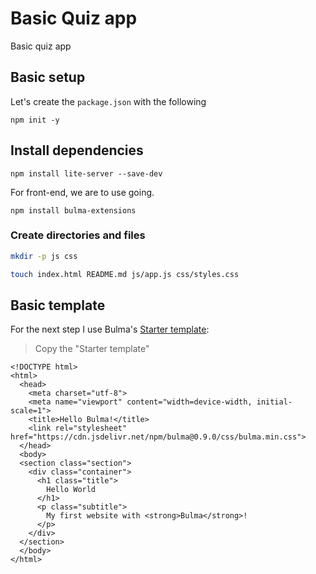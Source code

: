 # Basic Quiz app

Basic quiz app

## Basic setup

Let's create the `package.json` with the following


```
npm init -y
```


## Install dependencies

```
npm install lite-server --save-dev
```
For front-end, we are to use going. 

``` 
npm install bulma-extensions
```

### Create directories and files

```bash
mkdir -p js css
```

```bash
touch index.html README.md js/app.js css/styles.css
```

## Basic template

For the next step I use Bulma's [Starter template](https://bulma.io/documentation/overview/start/): 

> Copy the "Starter template"

```htmlmixed
<!DOCTYPE html>
<html>
  <head>
    <meta charset="utf-8">
    <meta name="viewport" content="width=device-width, initial-scale=1">
    <title>Hello Bulma!</title>
    <link rel="stylesheet" href="https://cdn.jsdelivr.net/npm/bulma@0.9.0/css/bulma.min.css">
  </head>
  <body>
  <section class="section">
    <div class="container">
      <h1 class="title">
        Hello World
      </h1>
      <p class="subtitle">
        My first website with <strong>Bulma</strong>!
      </p>
    </div>
  </section>
  </body>
</html>
```
